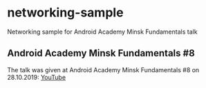# networking-sample
Networking sample for Android Academy Minsk Fundamentals talk

## Android Academy Minsk Fundamentals #8

The talk was given at Android Academy Minsk Fundamentals #8 on 28.10.2019: [YouTube](https://youtu.be/wPWl_XGsW64)
